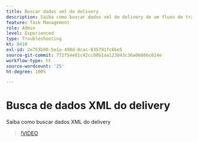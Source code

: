 ```yaml
---
title: Buscar dados xml do delivery
description: Saiba como buscar dados xml do delivery de um fluxo de trabalho
feature: Task Management
role: Admin
level: Experienced
type: Troubleshooting
kt: 8418
exl-id: 2e753b90-5e1a-498d-8cac-835791fc8be5
source-git-commit: 772f54e81c42cc88b1aa123843c36a06866c024e
workflow-type: ht
source-wordcount: '25'
ht-degree: 100%

---
```


# Busca de dados XML do delivery

Saiba como buscar dados XML do delivery

>[!VIDEO](https://video.tv.adobe.com/v/335949?quality=12)
